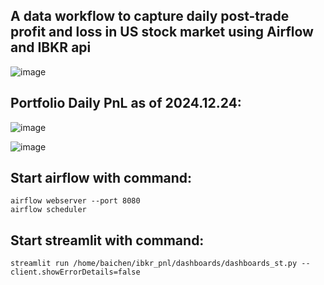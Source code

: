 ## A data workflow to capture daily post-trade profit and loss in US stock market using Airflow and IBKR api
![image](https://github.com/user-attachments/assets/bd9fd484-e51b-40c6-9569-56b384e7a95f)






## Portfolio Daily PnL as of 2024.12.24:
![image](https://github.com/user-attachments/assets/faddd047-42ab-4103-9222-ebf6ac5270d0)



![image](https://github.com/user-attachments/assets/51da6713-a4e3-4af7-8ee8-8c7fb6efcf7e)






## Start airflow with command:
```
airflow webserver --port 8080
airflow scheduler
```



## Start streamlit with command:
```
streamlit run /home/baichen/ibkr_pnl/dashboards/dashboards_st.py --client.showErrorDetails=false
```






























